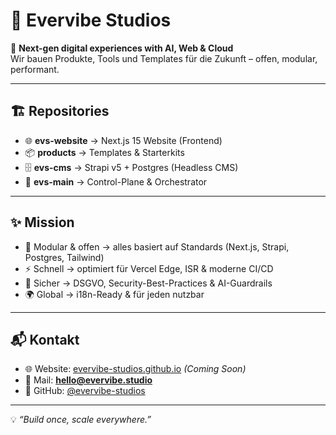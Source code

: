 # 🌌 Evervibe Studios

🚀 **Next-gen digital experiences with AI, Web & Cloud**  
Wir bauen Produkte, Tools und Templates für die Zukunft – offen, modular, performant.  

---

## 🏗️ Repositories

- 🌐 **evs-website** → Next.js 15 Website (Frontend)  
- 📦 **products** → Templates & Starterkits  
- 🗄️ **evs-cms** → Strapi v5 + Postgres (Headless CMS)  
- 🧭 **evs-main** → Control-Plane & Orchestrator  

---

## ✨ Mission

- 🧩 Modular & offen → alles basiert auf Standards (Next.js, Strapi, Postgres, Tailwind)  
- ⚡ Schnell → optimiert für Vercel Edge, ISR & moderne CI/CD  
- 🔐 Sicher → DSGVO, Security-Best-Practices & AI-Guardrails  
- 🌍 Global → i18n-Ready & für jeden nutzbar  

---

## 📬 Kontakt

- 🌐 Website: [evervibe-studios.github.io](https://evervibe-studios.github.io) *(Coming Soon)*  
- 📧 Mail: **hello@evervibe.studio**  
- 🐙 GitHub: [@evervibe-studios](https://github.com/evervibe-studios)  

---

💡 *“Build once, scale everywhere.”*  
